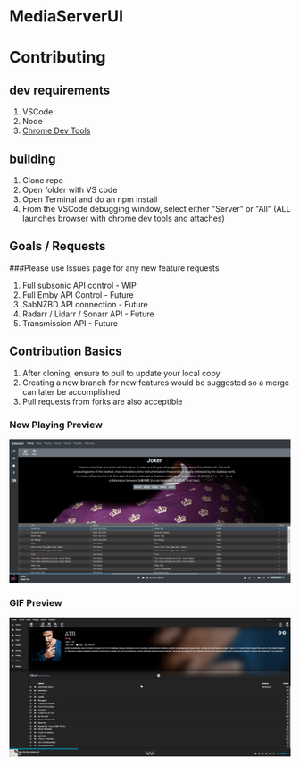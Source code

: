 # MediaServerUI


# Contributing

## dev requirements
1. VSCode
2. Node
3. [Chrome Dev Tools](https://marketplace.visualstudio.com/items?itemName=msjsdiag.debugger-for-chrome)

## building
1. Clone repo
2. Open folder with VS code
3. Open Terminal and do an npm install
4. From the VSCode debugging window, select either "Server" or "All" (ALL launches browser with chrome dev tools and attaches)

## Goals / Requests
###Please use Issues page for any new feature requests
1. Full subsonic API control - WIP
2. Full Emby API Control - Future
3. SabNZBD API connection - Future
4. Radarr / Lidarr / Sonarr API - Future
5. Transmission API - Future

## Contribution Basics
1. After cloning, ensure to pull to update your local copy
2. Creating a new branch for new features would be suggested so a merge can later be accomplished. 
3. Pull requests from forks are also acceptible 



### Now Playing Preview
![Alt text](/media/preview.png?raw=true "Overall interface")


### GIF Preview
![Alt Text](/media/preview.gif)